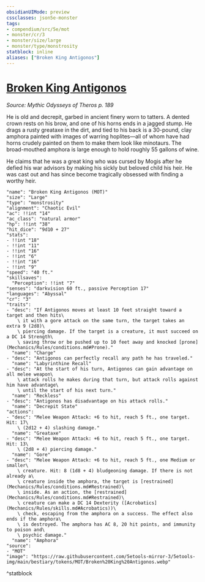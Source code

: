 ```yaml
---
obsidianUIMode: preview
cssclasses: json5e-monster
tags:
- compendium/src/5e/mot
- monster/cr/3
- monster/size/large
- monster/type/monstrosity
statblock: inline
aliases: ["Broken King Antigonos"]
---
```

# [Broken King Antigonos](Mechanics\bestiary\monstrosity/broken-king-antigonos-mot.md)
*Source: Mythic Odysseys of Theros p. 189*  

He is old and decrepit, garbed in ancient finery worn to tatters. A dented crown rests on his brow, and one of his horns ends in a jagged stump. He drags a rusty greataxe in the dirt, and tied to his back is a 30-pound, clay amphora painted with images of warring hoplites—all of whom have had horns crudely painted on them to make them look like minotaurs. The broad-mouthed amphora is large enough to hold roughly 55 gallons of wine.

He claims that he was a great king who was cursed by Mogis after he defied his war advisors by making his sickly but beloved child his heir. He was cast out and has since become tragically obsessed with finding a worthy heir.

```statblock
"name": "Broken King Antigonos (MOT)"
"size": "Large"
"type": "monstrosity"
"alignment": "Chaotic Evil"
"ac": !!int "14"
"ac_class": "natural armor"
"hp": !!int "38"
"hit_dice": "9d10 + 27"
"stats":
- !!int "18"
- !!int "11"
- !!int "16"
- !!int "6"
- !!int "16"
- !!int "9"
"speed": "40 ft."
"skillsaves":
  "Perception": !!int "7"
"senses": "darkvision 60 ft., passive Perception 17"
"languages": "Abyssal"
"cr": "3"
"traits":
- "desc": "If Antigonos moves at least 10 feet straight toward a target and then hits\
    \ it with a gore attack on the same turn, the target takes an extra 9 (2d8)\
    \ piercing damage. If the target is a creature, it must succeed on a DC 14 Strength\
    \ saving throw or be pushed up to 10 feet away and knocked [prone](Mechanics/Rules/conditions.md#Prone)."
  "name": "Charge"
- "desc": "Antigonos can perfectly recall any path he has traveled."
  "name": "Labyrinthine Recall"
- "desc": "At the start of his turn, Antigonos can gain advantage on all melee weapon\
    \ attack rolls he makes during that turn, but attack rolls against him have advantage\
    \ until the start of his next turn."
  "name": "Reckless"
- "desc": "Antigonos has disadvantage on his attack rolls."
  "name": "Decrepit State"
"actions":
- "desc": "Melee Weapon Attack: +6 to hit, reach 5 ft., one target. Hit: 17\
    \ (2d12 + 4) slashing damage."
  "name": "Greataxe"
- "desc": "Melee Weapon Attack: +6 to hit, reach 5 ft., one target. Hit: 13\
    \ (2d8 + 4) piercing damage."
  "name": "Gore"
- "desc": "Melee Weapon Attack: +6 to hit, reach 5 ft., one Medium or smaller\
    \ creature. Hit: 8 (1d8 + 4) bludgeoning damage. If there is not already a\
    \ creature inside the amphora, the target is [restrained](Mechanics/Rules/conditions.md#Restrained)\
    \ inside. As an action, the [restrained](Mechanics/Rules/conditions.md#Restrained)\
    \ creature can make a DC 14 Dexterity ([Acrobatics](Mechanics/Rules/skills.md#Acrobatics))\
    \ check, escaping from the amphora on a success. The effect also ends if the amphora\
    \ is destroyed. The amphora has AC 8, 20 hit points, and immunity to poison and\
    \ psychic damage."
  "name": "Amphora"
"source":
- "MOT"
"image": "https://raw.githubusercontent.com/5etools-mirror-3/5etools-img/main/bestiary/tokens/MOT/Broken%20King%20Antigonos.webp"
```
^statblock